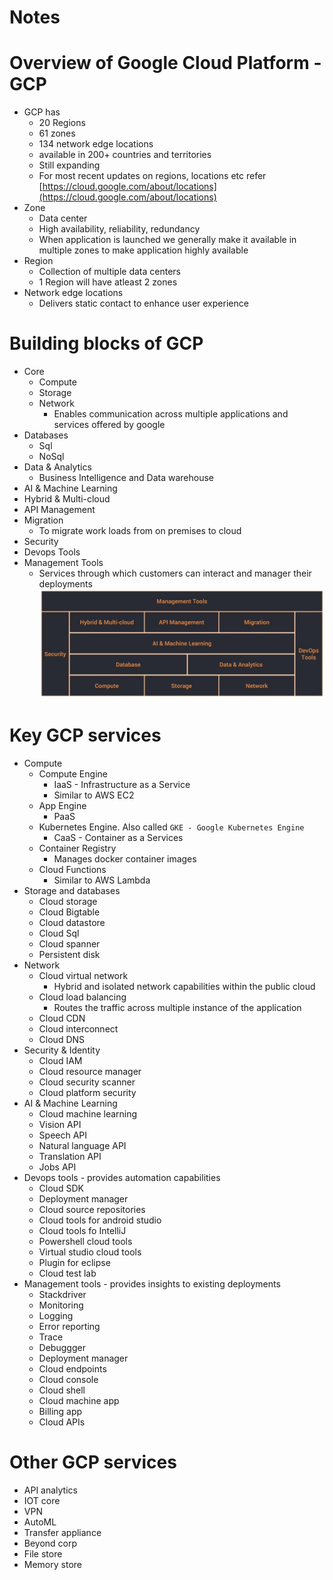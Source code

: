 # Notes

# Overview of Google Cloud Platform - GCP 
* GCP has
	* 20 Regions
	* 61 zones
	* 134 network edge locations
	* available in 200+ countries and territories
	* Still expanding
	* For most recent updates on regions, locations etc refer [https://cloud.google.com/about/locations](https://cloud.google.com/about/locations)
* Zone
	* Data center
	* High availability, reliability, redundancy
	* When application is launched we generally make it available in multiple zones to make application highly available
* Region
	* Collection of multiple data centers
	* 1 Region will have atleast 2 zones
* Network edge locations
	* Delivers static contact to enhance user experience
	
# Building blocks of GCP
* Core
	* Compute
	* Storage
	* Network
		* Enables communication across multiple applications and services offered by google
* Databases
	* Sql
	* NoSql
* Data & Analytics
	* Business Intelligence and Data warehouse
* AI & Machine Learning
* Hybrid & Multi-cloud
* API Management
* Migration
	* To migrate work loads from on premises to cloud
* Security
* Devops Tools
* Management Tools
	* Services through which customers can interact and manager their deployments
![picture](pictures/building-blocks.jpg)

# Key GCP services
* Compute
	* Compute Engine 
		* IaaS - Infrastructure as a Service
		* Similar to AWS EC2
	* App Engine
		* PaaS
	* Kubernetes Engine. Also called `GKE - Google Kubernetes Engine`
		* CaaS - Container as a Services
	* Container Registry
		* Manages docker container images
	* Cloud Functions
		* Similar to AWS Lambda
* Storage and databases
	* Cloud storage
	* Cloud Bigtable
	* Cloud datastore
	* Cloud Sql
	* Cloud spanner
	* Persistent disk
* Network
	* Cloud virtual network
		* Hybrid and isolated network capabilities within the public cloud
	* Cloud load balancing
		* Routes the traffic across multiple instance of the application
	* Cloud CDN
	* Cloud interconnect
	* Cloud DNS
* Security & Identity
	* Cloud IAM
	* Cloud resource manager
	* Cloud security scanner
	* Cloud platform security
* AI & Machine Learning
	* Cloud machine learning
	* Vision API
	* Speech API
	* Natural language API
	* Translation API
	* Jobs API
* Devops tools - provides automation capabilities
	* Cloud SDK
	* Deployment manager
	* Cloud source repositories
	* Cloud tools for android studio
	* Cloud tools fo IntelliJ
	* Powershell cloud tools
	* Virtual studio cloud tools
	* Plugin for eclipse
	* Cloud test lab
* Management tools - provides insights to existing deployments
	* Stackdriver
	* Monitoring
	* Logging
	* Error reporting
	* Trace
	* Debuggger
	* Deployment manager
	* Cloud endpoints
	* Cloud console
	* Cloud shell
	* Cloud machine app
	* Billing app
	* Cloud APIs

# Other GCP services
* API analytics
* IOT core
* VPN
* AutoML
* Transfer appliance
* Beyond corp
* File store
* Memory store